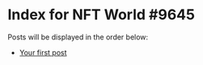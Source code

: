 # Index for NFT World #9645
Posts will be displayed in the order below:

- [Your first post](./001-first.md)

